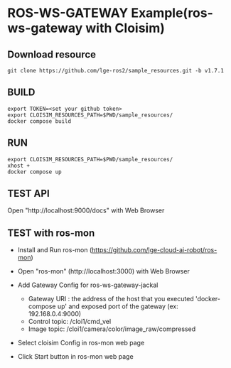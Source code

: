 # ROS-WS-GATEWAY Example(ros-ws-gateway with Cloisim)

## Download resource
```
git clone https://github.com/lge-ros2/sample_resources.git -b v1.7.1
```

## BUILD
```
export TOKEN=<set your github token>
export CLOISIM_RESOURCES_PATH=$PWD/sample_resources/
docker compose build
```
## RUN
```
export CLOISIM_RESOURCES_PATH=$PWD/sample_resources/
xhost +
docker compose up
```

## TEST API
Open "http://localhost:9000/docs" with Web Browser

## TEST with ros-mon
* Install and Run ros-mon (https://github.com/lge-cloud-ai-robot/ros-mon)

* Open "ros-mon" (http://localhost:3000) with Web Browser

* Add Gateway Config for ros-ws-gateway-jackal
  + Gateway URI : the address of the host that you executed 'docker-compose up' and exposed port of the gateway (ex: 192.168.0.4:9000)
  + Control topic:  /cloi1/cmd_vel
  + Image topic: /cloi1/camera/color/image_raw/compressed

* Select cloisim Config in ros-mon web page
* Click Start button in ros-mon web page
